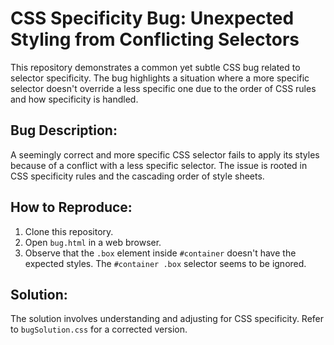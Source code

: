 # CSS Specificity Bug: Unexpected Styling from Conflicting Selectors

This repository demonstrates a common yet subtle CSS bug related to selector specificity.  The bug highlights a situation where a more specific selector doesn't override a less specific one due to the order of CSS rules and how specificity is handled. 

## Bug Description:

A seemingly correct and more specific CSS selector fails to apply its styles because of a conflict with a less specific selector. The issue is rooted in CSS specificity rules and the cascading order of style sheets.

## How to Reproduce:
1. Clone this repository.
2. Open `bug.html` in a web browser.
3. Observe that the `.box` element inside `#container` doesn't have the expected styles. The `#container .box` selector seems to be ignored.

## Solution:
The solution involves understanding and adjusting for CSS specificity.  Refer to `bugSolution.css` for a corrected version.